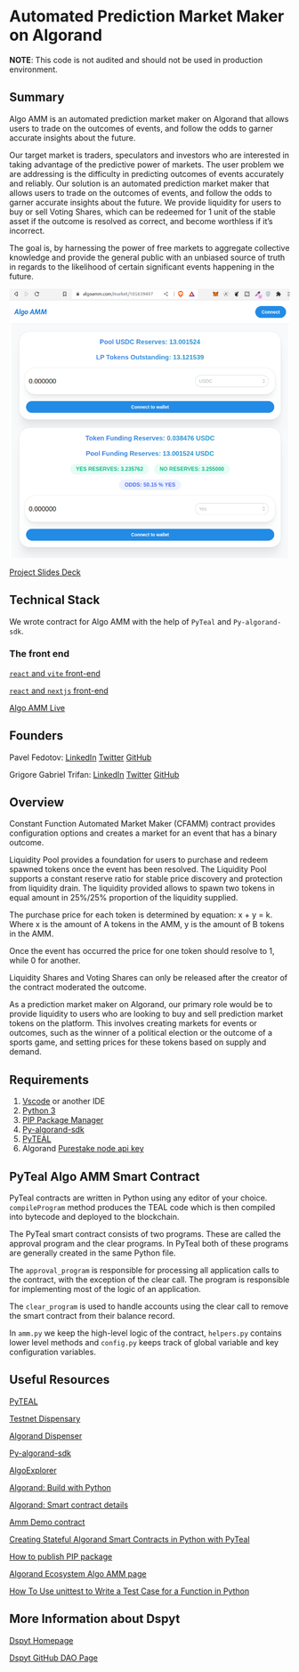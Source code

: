 # Automated Prediction Market Maker on Algorand

**NOTE**: This code is not audited and should not be used in production environment.

## Summary

Algo AMM is an automated prediction market maker on Algorand that allows users to trade on the outcomes of events, and follow the odds to garner accurate insights about the future.

Our target market is traders, speculators and investors who are interested in taking advantage of the predictive power of markets. The user problem we are addressing is the difficulty in predicting outcomes of events accurately and reliably. Our solution is an automated prediction market maker that allows users to trade on the outcomes of events, and follow the odds to garner accurate insights about the future. We provide liquidity for users to buy or sell Voting Shares, which can be redeemed for 1 unit of the stable asset if the outcome is resolved as correct, and become worthless if it’s incorrect.

The goal is, by harnessing the power of free markets to aggregate collective knowledge and provide the general public with an unbiased source of truth in regards to the likelihood of certain significant events happening in the future.

![Automated Market Maker](/assets/AMM.png)

[Project Slides Deck](https://docs.google.com/presentation/d/1FBchISurC6Fsy-iEkmQ4gggEs7i6D4pRHab8gwOEyqk/)

## Technical Stack

We wrote contract for Algo AMM with the help of `PyTeal` and `Py-algorand-sdk`.

### The front end

[`react` and `vite` front-end](https://github.com/dspytdao/algo-amm-frontend)

[`react` and `nextjs` front-end](https://github.com/Pfed-prog/AlgoAMMNext)

[Algo AMM Live](https://algoamm.com)

## Founders

Pavel Fedotov: [LinkedIn](https://www.linkedin.com/in/pavel-fedotov-pinsave/) [Twitter](https://twitter.com/pfedprog) [GitHub](https://github.com/pfed-prog/)

Grigore Gabriel Trifan: [LinkedIn](https://www.linkedin.com/in/grigore-trifan-666biyz/) [Twitter](https://twitter.com/grigore_trifan) [GitHub](https://github.com/GregTrifan)

## Overview

Constant Function Automated Market Maker (CFAMM) contract provides configuration options and creates a market for an event that has a binary outcome.

Liquidity Pool provides a foundation for users to purchase and redeem spawned tokens once the event has been resolved. The Liquidity Pool supports a constant reserve ratio for stable price discovery and protection from liquidity drain. The liquidity provided allows to spawn two tokens in equal amount in 25%/25% proportion of the liquidity supplied.

The purchase price for each token is determined by equation: x + y = k. Where x is the amount of A tokens in the AMM, y is the amount of B tokens in the AMM.

Once the event has occurred the price for one token should resolve to 1, while 0 for another.

Liquidity Shares and Voting Shares can only be released after the creator of the contract moderated the outcome.

As a prediction market maker on Algorand, our primary role would be to provide liquidity to users who are looking to buy and sell prediction market tokens on the platform. This involves creating markets for events or outcomes, such as the winner of a political election or the outcome of a sports game, and setting prices for these tokens based on supply and demand.

## Requirements

1. [Vscode](https://code.visualstudio.com/) or another IDE
2. [Python 3](https://www.python.org/downloads/)
3. [PIP Package Manager](https://pip.pypa.io/en/stable/)
4. [Py-algorand-sdk](https://py-algorand-sdk.readthedocs.io/en/latest/index.html)
5. [PyTEAL](https://pyteal.readthedocs.io/en/stable/installation.html)
6. Algorand [Purestake node api key](https://developer.purestake.io/)

## PyTeal Algo AMM Smart Contract

PyTeal contracts are written in Python using any editor of your choice. `compileProgram` method produces the TEAL code which is then compiled into bytecode and deployed to the blockchain.

The PyTeal smart contract consists of two programs. These are called the approval program and the clear programs. In PyTeal both of these programs are generally created in the same Python file.

The `approval_program` is responsible for processing all application calls to the contract, with the exception of the clear call. The program is responsible for implementing most of the logic of an application.

The `clear_program` is used to handle accounts using the clear call to remove the smart contract from their balance record.

In `amm.py` we keep the high-level logic of the contract, `helpers.py` contains lower level methods and `config.py` keeps track of global variable and key configuration variables.

## Useful Resources

[PyTEAL](https://pyteal.readthedocs.io/en/stable/index.html)

[Testnet Dispensary](https://dispenser.testnet.aws.algodev.network/)

[Algorand Dispenser](https://bank.testnet.algorand.network/)

[Py-algorand-sdk](https://py-algorand-sdk.readthedocs.io/en/latest/index.html)

[AlgoExplorer](https://testnet.algoexplorer.io/address/)

[Algorand: Build with Python](https://developer.algorand.org/docs/get-started/dapps/pyteal/)

[Algorand: Smart contract details](https://developer.algorand.org/docs/get-details/dapps/smart-contracts/apps/)

[Amm Demo contract](https://github.com/maks-ivanov/amm-demo/blob/main/amm/contracts/contracts.py)

[Creating Stateful Algorand Smart Contracts in Python with PyTeal](https://developer.algorand.org/articles/creating-stateful-algorand-smart-contracts-python-pyteal/)

[How to publish PIP package](https://shobhitgupta.medium.com/how-to-publish-your-own-pip-package-560bde836b17)

[Algorand Ecosystem Algo AMM page](https://ecosystem.algorand.com/project/algo-amm)

[How To Use unittest to Write a Test Case for a Function in Python](https://www.digitalocean.com/community/tutorials/how-to-use-unittest-to-write-a-test-case-for-a-function-in-python)

## More Information about Dspyt

[Dspyt Homepage](https://dspyt.com)

[Dspyt GitHub DAO Page](https://github.com/dspytdao)
 